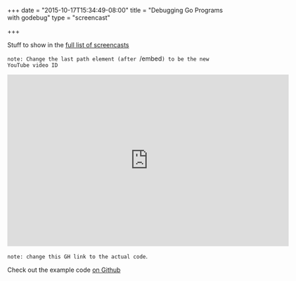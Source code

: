 +++
date = "2015-10-17T15:34:49-08:00"
title = "Debugging Go Programs with godebug"
type = "screencast"

+++

Stuff to show in the <a href="/screencasts">full list of screencasts</a>
<!--more-->

`note: Change the last path element (after `/embed`) to be the new YouTube video ID`

<iframe
  class="ytplayer"
  type="text/html"
  width="640"
  height="390"
  src="http://www.youtube.com/embed/QvWUCYwmExE?autoplay=0&origin=http://example.com"
  frameborder="0"
></iframe>

`note: change this GH link to the actual code`.

Check out the example code [on Github](https://github.com/arschles/go-in-5-minutes/tree/master/episode0)
